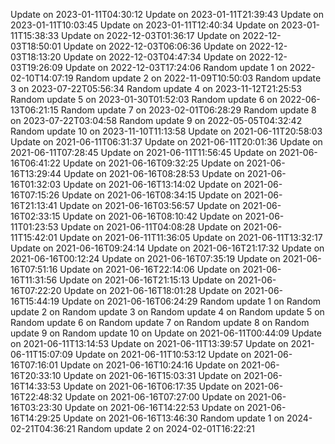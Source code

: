 Update on 2023-01-11T04:30:12
Update on 2023-01-11T21:39:43
Update on 2023-01-11T10:03:45
Update on 2023-01-11T12:40:34
Update on 2023-01-11T15:38:33
Update on 2022-12-03T01:36:17
Update on 2022-12-03T18:50:01
Update on 2022-12-03T06:06:36
Update on 2022-12-03T18:13:20
Update on 2022-12-03T04:47:34
Update on 2022-12-03T19:26:09
Update on 2022-12-03T17:24:06
Random update 1 on 2022-02-10T14:07:19
Random update 2 on 2022-11-09T10:50:03
Random update 3 on 2023-07-22T05:56:34
Random update 4 on 2023-11-12T21:25:53
Random update 5 on 2023-01-30T01:52:03
Random update 6 on 2022-06-13T06:21:15
Random update 7 on 2023-02-01T06:28:29
Random update 8 on 2023-07-22T03:04:58
Random update 9 on 2022-05-05T04:32:42
Random update 10 on 2023-11-10T11:13:58
Update on 2021-06-11T20:58:03
Update on 2021-06-11T06:31:37
Update on 2021-06-11T20:01:36
Update on 2021-06-11T07:28:45
Update on 2021-06-11T11:56:45
Update on 2021-06-16T06:41:22
Update on 2021-06-16T09:32:25
Update on 2021-06-16T13:29:44
Update on 2021-06-16T08:28:53
Update on 2021-06-16T01:32:03
Update on 2021-06-16T13:14:02
Update on 2021-06-16T07:15:26
Update on 2021-06-16T08:34:15
Update on 2021-06-16T21:13:41
Update on 2021-06-16T03:56:57
Update on 2021-06-16T02:33:15
Update on 2021-06-16T08:10:42
Update on 2021-06-11T01:23:53
Update on 2021-06-11T04:08:28
Update on 2021-06-11T15:42:01
Update on 2021-06-11T11:36:05
Update on 2021-06-11T13:32:17
Update on 2021-06-16T09:24:14
Update on 2021-06-16T21:17:32
Update on 2021-06-16T00:12:24
Update on 2021-06-16T07:35:19
Update on 2021-06-16T07:51:16
Update on 2021-06-16T22:14:06
Update on 2021-06-16T11:31:56
Update on 2021-06-16T21:15:13
Update on 2021-06-16T07:22:20
Update on 2021-06-16T18:01:28
Update on 2021-06-16T15:44:19
Update on 2021-06-16T06:24:29
Random update 1 on 
Random update 2 on 
Random update 3 on 
Random update 4 on 
Random update 5 on 
Random update 6 on 
Random update 7 on 
Random update 8 on 
Random update 9 on 
Random update 10 on 
Update on 2021-06-11T00:44:09
Update on 2021-06-11T13:14:53
Update on 2021-06-11T13:39:57
Update on 2021-06-11T15:07:09
Update on 2021-06-11T10:53:12
Update on 2021-06-16T07:16:01
Update on 2021-06-16T10:24:16
Update on 2021-06-16T20:33:10
Update on 2021-06-16T15:03:31
Update on 2021-06-16T14:33:53
Update on 2021-06-16T06:17:35
Update on 2021-06-16T22:48:32
Update on 2021-06-16T07:27:00
Update on 2021-06-16T03:23:30
Update on 2021-06-16T14:22:53
Update on 2021-06-16T14:29:25
Update on 2021-06-16T13:46:30
Random update 1 on 2024-02-21T04:36:21
Random update 2 on 2024-02-01T16:22:21
